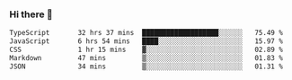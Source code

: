 ### Hi there 👋

<!--
**zhengis-alinur/zhengis-alinur** is a ✨ _special_ ✨ repository because its `README.md` (this file) appears on your GitHub profile.

Here are some ideas to get you started:

- 🔭 I’m currently working on ...
- 🌱 I’m currently learning ...
- 👯 I’m looking to collaborate on ...
- 🤔 I’m looking for help with ...
- 💬 Ask me about ...
- 📫 How to reach me: ...
- 😄 Pronouns: ...
- ⚡ Fun fact: ...
-->

<!--START_SECTION:waka-->

```txt
TypeScript       32 hrs 37 mins  ███████████████████░░░░░░   75.49 %
JavaScript       6 hrs 54 mins   ████░░░░░░░░░░░░░░░░░░░░░   15.97 %
CSS              1 hr 15 mins    ▓░░░░░░░░░░░░░░░░░░░░░░░░   02.89 %
Markdown         47 mins         ▒░░░░░░░░░░░░░░░░░░░░░░░░   01.83 %
JSON             34 mins         ▒░░░░░░░░░░░░░░░░░░░░░░░░   01.31 %
```

<!--END_SECTION:waka-->
